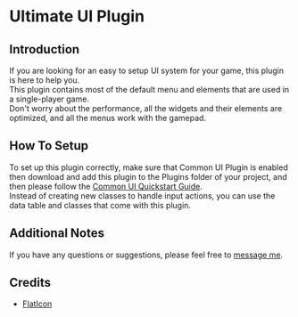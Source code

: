 # Ultimate UI Plugin

## Introduction
If you are looking for an easy to setup UI system for your game, this plugin is here to help you.  
This plugin contains most of the default menu and elements that are used in a single-player game.  
Don't worry about the performance, all the widgets and their elements are optimized, and all the menus work with the gamepad.

## How To Setup
To set up this plugin correctly, make sure that Common UI Plugin is enabled then download and add this plugin to the Plugins folder of your project, and then please follow the [Common UI Quickstart Guide](https://docs.unrealengine.com/5.0/en-US/common-ui-quickstart-guide-for-unreal-engine).  
Instead of creating new classes to handle input actions, you can use the data table and classes that come with this plugin.

## Additional Notes
If you have any questions or suggestions, please feel free to [message me](https://github.com/DanialKama#-connect-with-me).

## Credits
- [FlatIcon](https://www.flaticon.com/)
